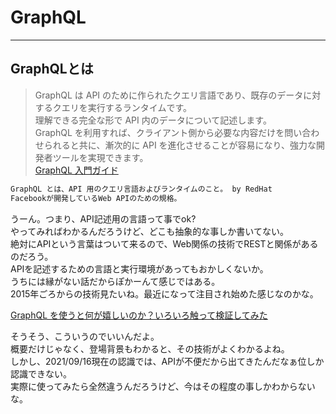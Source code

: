 # GraphQL

---

## GraphQLとは

>GraphQL は API のために作られたクエリ言語であり、既存のデータに対するクエリを実行するランタイムです。  
理解できる完全な形で API 内のデータについて記述します。  
GraphQL を利用すれば、クライアント側から必要な内容だけを問い合わせられると共に、漸次的に API を進化させることが容易になり、強力な開発者ツールを実現できます。  
[GraphQL 入門ガイド](https://circleci.com/ja/blog/introduction-to-graphql/)  

``` txt
GraphQL とは、API 用のクエリ言語およびランタイムのこと。 by RedHat
Facebookが開発しているWeb APIのための規格。
```

うーん。つまり、API記述用の言語って事でok?  
やってみればわかるんだろうけど、どこも抽象的な事しか書いてない。  
絶対にAPIという言葉はついて来るので、Web関係の技術でRESTと関係があるのだろう。  
APIを記述するための言語と実行環境があってもおかしくないか。  
うちには縁がない話だからぽかーんて感じではある。  
2015年ごろからの技術見たいね。最近になって注目され始めた感じなのかな。  

[GraphQL を使うと何が嬉しいのか？いろいろ触って検証してみた](https://sitest.jp/blog/?p=11001)  

そうそう、こういうのでいいんだよ。  
概要だけじゃなく、登場背景もわかると、その技術がよくわかるよね。  
しかし、2021/09/16現在の認識では、APIが不便だから出てきたんだなぁ位しか認識できない。  
実際に使ってみたら全然違うんだろうけど、今はその程度の事しかわからないな。  

